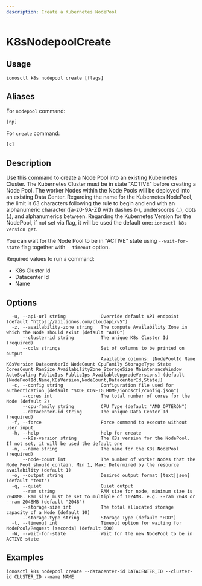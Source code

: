```yaml
---
description: Create a Kubernetes NodePool
---
```


# K8sNodepoolCreate

## Usage

```text
ionosctl k8s nodepool create [flags]
```

## Aliases

For `nodepool` command:
```text
[np]
```

For `create` command:
```text
[c]
```

## Description

Use this command to create a Node Pool into an existing Kubernetes Cluster. The Kubernetes Cluster must be in state "ACTIVE" before creating a Node Pool. The worker Nodes within the Node Pools will be deployed into an existing Data Center. Regarding the name for the Kubernetes NodePool, the limit is 63 characters following the rule to begin and end with an alphanumeric character ([a-z0-9A-Z]) with dashes (-), underscores (_), dots (.), and alphanumerics between. Regarding the Kubernetes Version for the NodePool, if not set via flag, it will be used the default one: `ionosctl k8s version get`.

You can wait for the Node Pool to be in "ACTIVE" state using `--wait-for-state` flag together with `--timeout` option.

Required values to run a command:

* K8s Cluster Id
* Datacenter Id
* Name

## Options

```text
  -u, --api-url string             Override default API endpoint (default "https://api.ionos.com/cloudapi/v5")
  -z, --availability-zone string   The compute Availability Zone in which the Node should exist (default "AUTO")
      --cluster-id string          The unique K8s Cluster Id (required)
      --cols strings               Set of columns to be printed on output 
                                   Available columns: [NodePoolId Name K8sVersion DatacenterId NodeCount CpuFamily StorageType State CoresCount RamSize AvailabilityZone StorageSize MaintenanceWindow AutoScaling PublicIps PublicIps AvailableUpgradeVersions] (default [NodePoolId,Name,K8sVersion,NodeCount,DatacenterId,State])
  -c, --config string              Configuration file used for authentication (default "$XDG_CONFIG_HOME/ionosctl/config.json")
      --cores int                  The total number of cores for the Node (default 2)
      --cpu-family string          CPU Type (default "AMD_OPTERON")
      --datacenter-id string       The unique Data Center Id (required)
  -f, --force                      Force command to execute without user input
  -h, --help                       help for create
      --k8s-version string         The K8s version for the NodePool. If not set, it will be used the default one
  -n, --name string                The name for the K8s NodePool (required)
      --node-count int             The number of worker Nodes that the Node Pool should contain. Min 1, Max: Determined by the resource availability (default 1)
  -o, --output string              Desired output format [text|json] (default "text")
  -q, --quiet                      Quiet output
      --ram string                 RAM size for node, minimum size is 2048MB. Ram size must be set to multiple of 1024MB. e.g. --ram 2048 or --ram 2048MB (default "2048")
      --storage-size int           The total allocated storage capacity of a Node (default 10)
      --storage-type string        Storage Type (default "HDD")
  -t, --timeout int                Timeout option for waiting for NodePool/Request [seconds] (default 600)
  -W, --wait-for-state             Wait for the new NodePool to be in ACTIVE state
```

## Examples

```text
ionosctl k8s nodepool create --datacenter-id DATACENTER_ID --cluster-id CLUSTER_ID --name NAME
```


